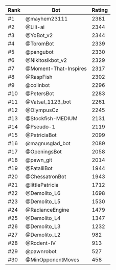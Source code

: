 Rank|Bot|Rating
---|---|---
#1|@mayhem23111|2381
#2|@Lili-ai|2344
#3|@YoBot_v2|2344
#4|@ToromBot|2339
#5|@pangubot|2330
#6|@Nikitosikbot_v2|2329
#7|@Moment-That-Inspires|2317
#8|@RaspFish|2302
#9|@colinbot|2296
#10|@PetersBot|2283
#11|@Vatsal_1123_bot|2261
#12|@OlympusCz|2245
#13|@Stockfish-MEDIUM|2131
#14|@Pseudo-1|2119
#15|@PatriciaBot|2099
#16|@magnusglad_bot|2089
#17|@OpeningsBot|2058
#18|@pawn_git|2014
#19|@FataliiBot|1944
#20|@ChessatronBot|1943
#21|@littlePatricia|1712
#22|@Demolito_L6|1698
#23|@Demolito_L5|1530
#24|@RadianceEngine|1479
#25|@Demolito_L4|1347
#26|@Demolito_L3|1232
#27|@Demolito_L2|982
#28|@Rodent-IV|913
#29|@pawnrobot|527
#30|@MinOpponentMoves|458
